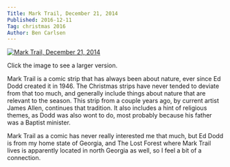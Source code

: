 ```yaml
---
Title: Mark Trail, December 21, 2014
Published: 2016-12-11
Tag: christmas 2016
Author: Ben Carlsen
---
```


[![Mark Trail, December 21, 2014](http://blog.arkholt.com/media/decstrips2016/11-Mark-Trail-12-21-2014.gif)](http://blog.arkholt.com/media/decstrips2016/11-Mark-Trail-12-21-2014.gif)

Click the image to see a larger version.

Mark Trail is a comic strip that has always been about nature, ever since Ed Dodd created it in 1946. The Christmas strips have never tended to deviate from that too much, and generally include things about nature that are relevant to the season. This strip from a couple years ago, by current artist James Allen, continues that tradition. It also includes a hint of religious themes, as Dodd was also wont to do, most probably because his father was a Baptist minister.

Mark Trail as a comic has never really interested me that much, but Ed Dodd is from my home state of Georgia, and The Lost Forest where Mark Trail lives is apparently located in north Georgia as well, so I feel a bit of a connection. 
